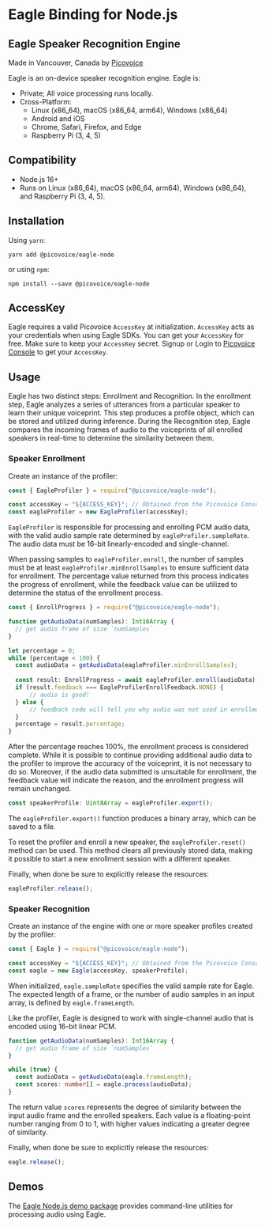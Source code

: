 # Eagle Binding for Node.js

## Eagle Speaker Recognition Engine

Made in Vancouver, Canada by [Picovoice](https://picovoice.ai)

Eagle is an on-device speaker recognition engine. Eagle is:

- Private; All voice processing runs locally.
- Cross-Platform:
    - Linux (x86_64), macOS (x86_64, arm64), Windows (x86_64)
    - Android and iOS
    - Chrome, Safari, Firefox, and Edge
    - Raspberry Pi (3, 4, 5)

## Compatibility

- Node.js 16+
- Runs on Linux (x86_64), macOS (x86_64, arm64), Windows (x86_64), and Raspberry Pi (3, 4, 5).

## Installation

Using `yarn`:

```console
yarn add @picovoice/eagle-node
```

or using `npm`:

```console
npm install --save @picovoice/eagle-node
```

## AccessKey

Eagle requires a valid Picovoice `AccessKey` at initialization. `AccessKey` acts as your credentials when using Eagle
SDKs. You can get your `AccessKey` for free. Make sure to keep your `AccessKey` secret.
Signup or Login to [Picovoice Console](https://console.picovoice.ai/) to get your `AccessKey`.

## Usage

Eagle has two distinct steps: Enrollment and Recognition. In the enrollment step, Eagle analyzes a series of
utterances from a particular speaker to learn their unique voiceprint. This step produces a profile object,
which can be stored and utilized during inference. During the Recognition step, Eagle compares the incoming frames of
audio to the voiceprints of all enrolled speakers in real-time to determine the similarity between them.

### Speaker Enrollment

Create an instance of the profiler:

```typescript
const { EagleProfiler } = require("@picovoice/eagle-node");

const accessKey = "${ACCESS_KEY}"; // Obtained from the Picovoice Console (https://console.picovoice.ai/)
const eagleProfiler = new EagleProfiler(accessKey);
```

`EagleProfiler` is responsible for processing and enrolling PCM audio data, with the valid audio sample rate determined
by `eagleProfiler.sampleRate`. The audio data must be 16-bit linearly-encoded and single-channel.

When passing samples to `eagleProfiler.enroll`, the number of samples must be at
least `eagleProfiler.minEnrollSamples` to ensure sufficient data for enrollment. The percentage value
returned from this process indicates the progress of enrollment, while the feedback value can be utilized to determine the status of the enrollment process.

```typescript
const { EnrollProgress } = require("@picovoice/eagle-node");

function getAudioData(numSamples): Int16Array {
  // get audio frame of size `numSamples`
}

let percentage = 0;
while (percentage < 100) {
  const audioData = getAudioData(eagleProfiler.minEnrollSamples);
  
  const result: EnrollProgress = await eagleProfiler.enroll(audioData);
  if (result.feedback === EagleProfilerEnrollFeedback.NONE) {
      // audio is good!
  } else {
      // feedback code will tell you why audio was not used in enrollment
  }
  percentage = result.percentage;
}
```

After the percentage reaches 100%, the enrollment process is considered complete. While it is possible to continue
providing additional audio data to the profiler to improve the accuracy of the voiceprint, it is not necessary to do so.
Moreover, if the audio data submitted is unsuitable for enrollment, the feedback value will indicate the reason, and the
enrollment progress will remain unchanged.

```typescript
const speakerProfile: Uint8Array = eagleProfiler.export();
```

The `eagleProfiler.export()` function produces a binary array, which can be saved to a file.

To reset the profiler and enroll a new speaker, the `eagleProfiler.reset()` method can be used. This method clears all
previously stored data, making it possible to start a new enrollment session with a different speaker.

Finally, when done be sure to explicitly release the resources:

```typescript
eagleProfiler.release();
```

### Speaker Recognition

Create an instance of the engine with one or more speaker profiles created by the profiler:

```typescript
const { Eagle } = require("@picovoice/eagle-node");

const accessKey = "${ACCESS_KEY}"; // Obtained from the Picovoice Console (https://console.picovoice.ai/)
const eagle = new Eagle(accessKey, speakerProfile);
```

When initialized, `eagle.sampleRate` specifies the valid sample rate for Eagle. The expected length of a frame, or the
number of audio samples in an input array, is defined by `eagle.frameLength`.

Like the profiler, Eagle is designed to work with single-channel audio that is encoded using 16-bit linear PCM.

```typescript
function getAudioData(numSamples): Int16Array {
  // get audio frame of size `numSamples`
}

while (true) {
  const audioData = getAudioData(eagle.frameLength);
  const scores: number[] = eagle.process(audioData);
}
```

The return value `scores` represents the degree of similarity between the input audio frame and the enrolled speakers.
Each value is a floating-point number ranging from 0 to 1, with higher values indicating a greater degree of similarity.

Finally, when done be sure to explicitly release the resources:

```typescript
eagle.release();
```

## Demos

The [Eagle Node.js demo package](https://www.npmjs.com/package/@picovoice/eagle-node-demo) provides command-line utilities for processing audio using Eagle.
